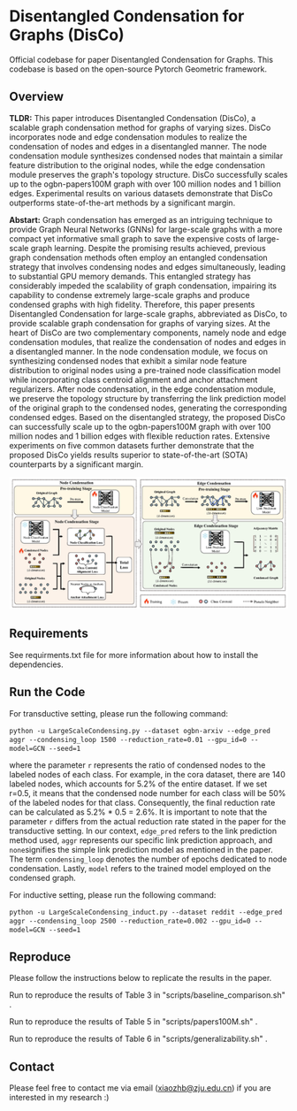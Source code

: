# Disentangled Condensation for Graphs (DisCo)
Official codebase for paper Disentangled Condensation for Graphs. This codebase is based on the open-source Pytorch Geometric framework.

## Overview

**TLDR:** This paper introduces Disentangled Condensation (DisCo), a scalable graph condensation method for graphs of varying sizes. DisCo incorporates node and edge condensation modules to realize the condensation of nodes and edges in a disentangled manner. The node condensation module synthesizes condensed nodes that maintain a similar feature distribution to the original nodes, while the edge condensation module preserves the graph's topology structure. DisCo successfully scales up to the ogbn-papers100M graph with over 100 million nodes and 1 billion edges. Experimental results on various datasets demonstrate that DisCo outperforms state-of-the-art methods by a significant margin.

**Abstart:** Graph condensation has emerged as an intriguing technique to provide Graph Neural Networks (GNNs) for large-scale graphs with a more compact yet informative small graph to save the expensive costs of large-scale graph learning. Despite the promising results achieved, previous graph condensation methods often employ an entangled condensation strategy that involves condensing nodes and edges simultaneously, leading to substantial GPU memory demands. This entangled strategy has considerably impeded the scalability of graph condensation, impairing its capability to condense extremely large-scale graphs and produce condensed graphs with high fidelity. Therefore, this paper presents Disentangled Condensation for large-scale graphs, abbreviated as DisCo, to provide scalable graph condensation for graphs of varying sizes. At the heart of DisCo are two complementary components, namely node and edge condensation modules, that realize the condensation of nodes and edges in a disentangled manner. In the node condensation module, we focus on synthesizing condensed nodes that exhibit a similar node feature distribution to original nodes using a pre-trained node classification model while incorporating class centroid alignment and anchor attachment regularizers. After node condensation, in the edge condensation module, we preserve the topology structure by transferring the link prediction model of the original graph to the condensed nodes, generating the corresponding condensed edges. Based on the disentangled strategy, the proposed DisCo can successfully scale up to the ogbn-papers100M graph with over 100 million nodes and 1 billion edges with flexible reduction rates. Extensive experiments on five common datasets further demonstrate that the proposed DisCo yields results superior to state-of-the-art (SOTA) counterparts by a significant margin.

![Disco_framework 图标](https://github.com/BangHonor/DisCo/blob/main/Disco_framework.png)

## Requirements
See requirments.txt file for more information about how to install the dependencies.

## Run the Code
For transductive setting, please run the following command:

```
python -u LargeScaleCondensing.py --dataset ogbn-arxiv --edge_pred aggr --condensing_loop 1500 --reduction_rate=0.01 --gpu_id=0 --model=GCN --seed=1
```
where the parameter ```r``` represents the ratio of condensed nodes to the labeled nodes of each class. For example, in the cora dataset, there are 140 labeled nodes, which accounts for 5.2% of the entire dataset. If we set r=0.5, it means that the condensed node number for each class will be 50% of the labeled nodes for that class. Consequently, the final reduction rate can be calculated as 5.2% * 0.5 = 2.6%. It is important to note that the parameter ```r``` differs from the actual reduction rate stated in the paper for the transductive setting. In our context, ```edge_pred``` refers to the link prediction method used, ```aggr``` represents our specific link prediction approach, and ```none```signifies the simple link prediction model as mentioned in the paper. The term `condensing_loop` denotes the number of epochs dedicated to node condensation. Lastly, `model` refers to the trained model employed on the condensed graph.

For inductive setting, please run the following command:
```
python -u LargeScaleCondensing_induct.py --dataset reddit --edge_pred aggr --condensing_loop 2500 --reduction_rate=0.002 --gpu_id=0 --model=GCN --seed=1
```

## Reproduce
Please follow the instructions below to replicate the results in the paper.

Run to reproduce the results of Table 3 in "scripts/baseline_comparison.sh" . 

Run to reproduce the results of Table 5 in "scripts/papers100M.sh" . 

Run to reproduce the results of Table 6 in "scripts/generalizability.sh" . 

## Contact
Please feel free to contact me via email (xiaozhb@zju.edu.cn) if you are interested in my research :)
